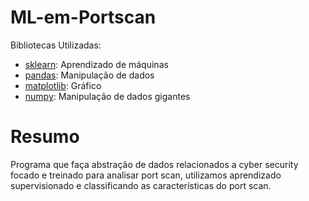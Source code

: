 # ML-em-Portscan

Bibliotecas Utilizadas:

* [sklearn](https://scikit-learn.org/stable/): Aprendizado de máquinas
* [pandas](https://pandas.pydata.org/docs/): Manipulação de dados
* [matplotlib](https://matplotlib.org/stable/index.html): Gráfico
* [numpy](https://numpy.org/doc/stable/): Manipulação de dados gigantes

# Resumo
Programa que faça abstração de dados relacionados a cyber security focado e treinado para analisar port scan, utilizamos aprendizado supervisionado e classificando as características do port scan.
